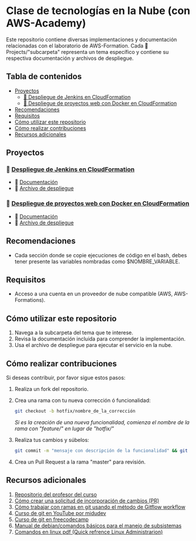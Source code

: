 # Clase de tecnologías en la Nube (con AWS-Academy)

Este repositorio contiene diversas implementaciones y documentación relacionadas con el laboratorio de AWS-Formation.
Cada 📂Projects/"subcarpeta" representa un tema específico y contiene su respectiva documentación y archivos de despliegue.

## Tabla de contenidos

- [Proyectos](#proyectos)
  - [📂 Despliegue de Jenkins en CloudFormation](#-despliegue-de-jenkins-en-cloudformation)
  - [📂 Despliegue de proyectos web con Docker en CloudFormation](#-despliegue-de-proyectos-web-con-docker-en-cloudformation)
- [Recomendaciones](#recomendaciones)
- [Requisitos](#requisitos)
- [Cómo utilizar este repositorio](#cómo-utilizar-este-repositorio)
- [Cómo realizar contribuciones](#cómo-realizar-contribuciones)
- [Recursos adicionales](#recursos-adicionales)

## Proyectos

### 📂 [Despliegue de Jenkins en CloudFormation](./Jenkins_CloudFormations)

- 📄 [Documentación](./Projects/Jenkins_CloudFormations/doc.md)
- 🚀 [Archivo de despliegue](./Projects/Jenkins_CloudFormations/deployment.yaml)

### 📂 [Despliegue de proyectos web con Docker en CloudFormation](./PERT-solver_CloudFormations)

- 📄 [Documentación](./Projects/PERT-solver_CloudFormations/doc.md)
- 🚀 [Archivo de despliegue](./Projects/PERT-solver_CloudFormations/deployment.yaml)

## Recomendaciones

- Cada sección donde se copie ejecuciones de código en el bash, debes tener presente las variables nombradas como $NOMBRE_VARIABLE.

## Requisitos

- Acceso a una cuenta en un proveedor de nube compatible (AWS, AWS-Formations).

## Cómo utilizar este repositorio

1. Navega a la subcarpeta del tema que te interese.
2. Revisa la documentación incluida para comprender la implementación.
3. Usa el archivo de despliegue para ejecutar el servicio en la nube.

## Cómo realizar contribuciones

Si deseas contribuir, por favor sigue estos pasos:

1. Realiza un fork del repositorio.
2. Crea una rama con tu nueva corrección ó funcionalidad:

   ```bash
   git checkout -b hotfix/nombre_de_la_corrección
   ```

   *Si es la creación de una nueva funcionalidad, comienza el nombre de la rama con "feature/" en lugar de "hotfix/"*

3. Realiza tus cambios y súbelos:

   ```bash
   git commit -m "mensaje con descripción de la funcionalidad" && git push origin feature/nombre_de_la_funcionalidad
   ```

4. Crea un Pull Request a la rama "master" para revisión.

## Recursos adicionales

1. [Repositorio del profesor del curso](https://github.com/cesarpalacios)
2. [Cómo crear una solicitud de incorporación de cambios (PR)](https://docs.github.com/es/pull-requests/collaborating-with-pull-requests/proposing-changes-to-your-work-with-pull-requests/creating-a-pull-request)
3. [Cómo trabajar con ramas en git usando el método de Gitflow workflow](https://www.atlassian.com/git/tutorials/comparing-workflows/gitflow-workflow)
4. [Curso de git en YouTube por midudev](https://www.youtube.com/watch?v=niPExbK8lSw&t=358s&ab_channel=midulive)
5. [Curso de git en freecodecamp](https://www.freecodecamp.org/espanol/news/aprende-git-y-github-curso-desde-cero/)
6. [Manual de debian/comandos básicos para el manejo de subsistemas](https://www.debian.org/doc/manuals/debian-reference/debian-reference.es.pdf)
7. [Comandos en linux pdf (Quick refrence Linux Administrarion)](./References/Linux%20Administration.pdf)
